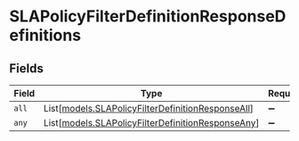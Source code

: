 # SLAPolicyFilterDefinitionResponseDefinitions


## Fields

| Field                                                                                                  | Type                                                                                                   | Required                                                                                               | Description                                                                                            |
| ------------------------------------------------------------------------------------------------------ | ------------------------------------------------------------------------------------------------------ | ------------------------------------------------------------------------------------------------------ | ------------------------------------------------------------------------------------------------------ |
| `all`                                                                                                  | List[[models.SLAPolicyFilterDefinitionResponseAll](../models/slapolicyfilterdefinitionresponseall.md)] | :heavy_minus_sign:                                                                                     | N/A                                                                                                    |
| `any`                                                                                                  | List[[models.SLAPolicyFilterDefinitionResponseAny](../models/slapolicyfilterdefinitionresponseany.md)] | :heavy_minus_sign:                                                                                     | N/A                                                                                                    |